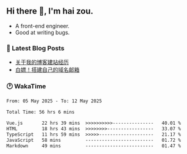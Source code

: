 ## Hi there 👋, I'm hai zou.

- A front-end engineer.
- Good at writing bugs.

### 📖 Latest Blog Posts
<!-- BLOG-POST-LIST:START -->
- [关于我的博客建站经历](https://www.izou.top/2025/01/blog-site-build/)
- [白嫖！搭建自己的域名邮箱](https://www.izou.top/2025/01/domain-mail/)
<!-- BLOG-POST-LIST:END -->

### 🕐 WakaTime
<!--START_SECTION:waka-->

```txt
From: 05 May 2025 - To: 12 May 2025

Total Time: 56 hrs 6 mins

Vue.js       22 hrs 39 mins  >>>>>>>>>>---------------   40.01 %
HTML         18 hrs 43 mins  >>>>>>>>-----------------   33.07 %
TypeScript   11 hrs 59 mins  >>>>>--------------------   21.17 %
JavaScript   58 mins         -------------------------   01.72 %
Markdown     49 mins         -------------------------   01.47 %
```

<!--END_SECTION:waka-->

